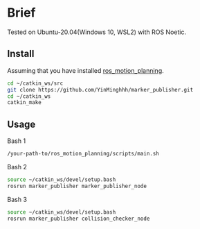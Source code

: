 # Brief
Tested on Ubuntu-20.04(Windows 10, WSL2) with ROS Noetic.  

## Install
Assuming that you have installed [ros_motion_planning](https://github.com/ai-winter/ros_motion_planning).  

```bash
cd ~/catkin_ws/src
git clone https://github.com/YinMinghhh/marker_publisher.git
cd ~/catkin_ws
catkin_make
```

## Usage
Bash 1
```bash
/your-path-to/ros_motion_planning/scripts/main.sh
```

Bash 2
```bash
source ~/catkin_ws/devel/setup.bash
rosrun marker_publisher marker_publisher_node
```

Bash 3
```bash
source ~/catkin_ws/devel/setup.bash
rosrun marker_publisher collision_checker_node
```

